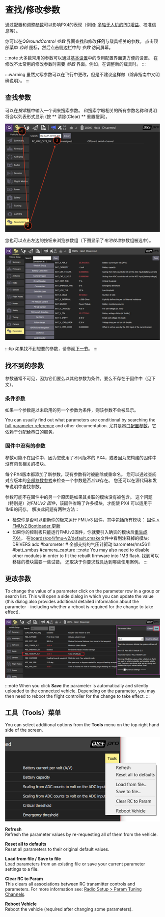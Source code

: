# 查找/修改参数

通过配置和调整[参数](../advanced_config/parameter_reference.md)可以影响PX4的表现（例如: [多轴无人机的PID增益](../config_mc/pid_tuning_guide_multicopter.md)、校准信息等）。

你可以在*QGroundControl 参数* 界面查找和修改**任何**与载具相关的参数。 点击顶部菜单 *齿轮* 图标，然后点击侧边栏中的 *参数* 访问屏幕。

:::note
大多数常用的参数可以通过[基本设置](../config/README.md)中的专用配置界面更方便的设置。 在修改不太常用的修改参数时需要 *参数* 界面。例如，在调整新的载具时。
:::

:::warning
虽然又写参数可以在飞行中更改，但是不建议这样做（除非指南中又明确说明）。
:::

<span id="finding"></span>

## 查找参数

可以在*搜索*框中输入一个词来搜索参数。 和搜索字眼相关的所有参数名称和说明将会以列表形式显示 (按 ** 清除(Clear) ** 重置搜索)。

![Parameters Search](../../assets/qgc/setup/parameters/parameters_search.jpg)

您也可以点击左边的按钮来浏览参数组（下图显示了*电池校准*参数组被选中）。

![Parameters Screen](../../assets/qgc/setup/parameters/parameters_px4.jpg)

:::tip
如果找不到想要的参数，请参阅[下一节](#missing)。
:::

<span id="missing"></span>

## 找不到的参数

参数通常不可见，因为它们要么以其他参数为条件，要么不存在于固件中（见下文）。

### 条件参数

如果一个参数是以未启用的另一个参数为条件，则该参数不会被显示。

You can usually find out what parameters are conditional by searching the [full parameter reference](../advanced_config/parameter_reference.md) and other documentation. 尤其是[串口配置参数](../peripherals/serial_configuration.md)，它依赖于分配给串口的服务。

### 固件中没有的参数

参数可能不在固件中，因为您使用了不同版本的 PX4，或者因为您构建的固件中没有包含相关的模块。

每个PX4版本都添加了新参数，现有参数有时被删除或重命名。 您可以通过查阅对应版本的[全部参数参考](../advanced_config/parameter_reference.md)来检查一个参数是否*应该*存在。 您还可以在源代码和发布说明中查找参数。

参数可能不在固件中的另一个原因是如果其关联的模块没有被包含。 这个问题（特别是）对*FMUv2 固件*，该固件省略了许多模块，才能使 PX4 可以适用于 1MB的闪存。 解决此问题有两种方法：

- 检查你是否可以更新你的板来运行 FMUv3 固件，其中包括所有模块： [固件 > FMUv2 Bootloader 更新](../config/firmware.md#bootloader)
- 如果你的控制板只能运行FMUv2固件，你就要引入确实的模块后[重生成PX4](../dev_setup/building_px4.md)。 在[boards/px4/fmu-v2/default.cmake](https://github.com/PX4/PX4-Autopilot/blob/master/boards/px4/fmu-v2/default.cmake)文件中看到注释掉的模块: 
        DRIVERS
            adc
            #barometer # 全部支持的气压计驱动
            barometer/ms5611
            #batt_smbus
            #camera_capture :::note You may also need to disable other modules in order to fit the rebuilt firmware into 1MB flash. 找到可以移除的模块需要一些试错， 还取决于你要求载具达到哪些使用案例。
:::

<span id="changing"></span>

## 更改参数

To change the value of a parameter click on the parameter row in a group or search list. This will open a side dialog in which you can update the value (this dialog also provides additional detailed information about the parameter - including whether a reboot is required for the change to take effect).

![Changing a parameter value](../../assets/qgc/setup/parameters/parameters_changing.png)

:::note
When you click **Save** the parameter is automatically and silently uploaded to the connected vehicle. Depending on the parameter, you may then need to reboot the flight controller for the change to take effect.
:::

## 工具（Tools）菜单

You can select additional options from the **Tools** menu on the top right hand side of the screen.

![Tools menu](../../assets/qgc/setup/parameters/parameters_tools_menu.png)

**Refresh** <br />Refresh the parameter values by re-requesting all of them from the vehicle.

**Reset all to defaults** <br />Reset all parameters to their original default values.

**Load from file / Save to file** <br />Load parameters from an existing file or save your current parameter settings to a file.

**Clear RC to Param** <br />This clears all associations between RC transmitter controls and parameters. For more information see: [Radio Setup > Param Tuning Channels](../config/radio.md#param-tuning-channels).

**Reboot Vehicle** <br />Reboot the vehicle (required after changing some parameters).
